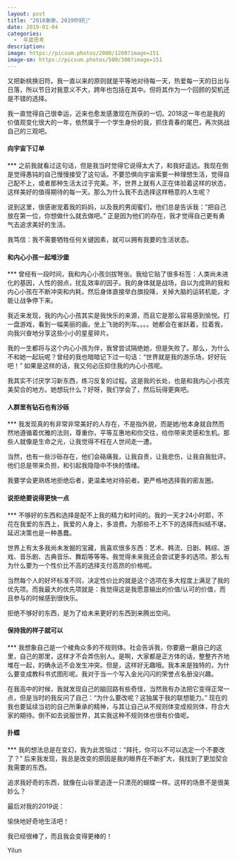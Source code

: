 ```yaml
---
layout: post
title: "2018谢谢，2019你好👋"
date: 2019-01-04
categories:
  -  年度思考
description:
image: https://picsum.photos/2000/1200?image=151
image-sm: https://picsum.photos/500/300?image=151
---
```

又把新桃换旧符。我一直以来的原则就是平等地对待每一天，热爱每一天的日出与日落，所以节日对我意义不大，跨年也包括在其中。但将其作为一个回顾的契机还是不错的选择。

我一直觉得自己很幸运，近来也愈发感激现在所获的一切。2018这一年也是我的价值观<!--break-->变化很大的一年，依然属于一个学生身份的我，抓住青春的尾巴，再次挑战自己的三观吧。

<h4>向宇宙下订单</h4>
***
之前我就看过这句话，但是我当时觉得它说得太大了，和我好遥远。我现在倒是觉得愚钝的自己慢慢接受了这句话。不要恐惧向宇宙索要一种理想生活，觉得自己配不上，或者那种生活太过于完美。不，世界上就有人正在体验着这样的状态，这样美好的值得期待的每一天。那么为什么我不去选择这样畅意的人生呢？

说到这里，很感谢宠着我的妈妈，以及我的男闺蜜们，他们总是告诉我：”把自己放在第一位，你想做什么就去做吧。” 正是因为他们的存在，我才觉得自己更有勇气去追求美好的生活。

我笃信：我不需要牺牲任何关键因素，就可以拥有我要的生活状态。

<h4>和内心小孩一起堆沙堡</h4>
***
曾经有一段时间，我和内心小孩剑拔弩张。我给它贴了很多标签：人类尚未进化的基因，人性的弱点，扰乱效率的因子。我的身体就是战场，自以为成熟的我和内心小孩在不断冲突和内耗，然后身体直接举白旗投降，关掉大脑的运转机能，才能让战争停下来。

我近来发现，我的内心小孩其实是我快乐的来源，而且它是那么容易感到愉悦。打一盘游戏，看到一幅美丽的画，坐上飞驰的列车。。。。她都会在雀跃着，拉着我，向我兴奋地分享这些小小的星星碎片。

我的一生都将与这个内心小孩为伴，我曾尝试隔绝她，但是失败了。那么，为什么不和她一起玩呢？曾经的我也暗暗记下过一句话：“世界就是我的游乐场，好好玩吧！” 如果是这样的话，我又何必压抑住我的内心小孩呢。

我其实不讨厌学习新东西，练习反复的过程。这是我的长处，也是和我内心小孩完美契合的地方。她想玩什么？好呀，我们学会了，然后玩得更爽吧。

<h4>人群里有钻石也有沙砾</h4>
***
我发现真的有非常非常美好的人存在，不是指外貌，而是她/他本身就自然而然地遵循着优雅的法则，尊重你，平等互惠地和你交往，给你带来灵感和生机。那些人就像是生命之光，让我觉得不枉在人世间走一遭。

当然，也有一些沙砾存在，他们会硌痛我，让我自责，让我悲伤，让我自我批评。他们总是带来负担，和引起我隐隐中不快的情绪。

我要学会更熟练地拒绝后者，更温柔地对待前者。更严格地选择我的密友圈。

<h4>说拒绝要说得更快一点</h4>
***
不够好的东西和选择是配不上我的精力和时间的。我的一天才24小时耶，不花在我爱的东西上，我爱的人身上，多浪费。为那些不上不下的选择而纠结不堪，延迟决策也是一种愚蠢。

世界上有太多我尚未发掘的宝藏，我喜欢很多东西：艺术、韩流、日剧、韩综、游戏、音乐剧、古典音乐、舞蹈等等等。我觉得未来我还会尝试更多的选项。那么有为什么要为一个性价比不高的选择支付高昂的价格呢。

当然每个人的好坏标准不同，决定性价比的就是这个选项在多大程度上满足了我的优先项。而我最大的优先项就是：我觉得这是我愿意输出的价值/认可的价值，而且参与的时候感到很快乐。

拒绝不够好的东西，是为了给未来更好的东西到来腾出空间。

<h4>保持我的样子就可以</h4>
***
我想象自己是一个棱角众多的不规则体。社会告诉我，你要磨一磨自己的这里，自己的那里，这样才不会弄伤别人。是啊，大家都是正方体的话，整整齐齐地堆在一起，的确永远不会发生冲突。但是，这样好无趣哦。我本来是独特的，为什么要变成教科书式图形呢。我对于当一个写入金光闪闪的荣誉点名册没兴趣。

在我高中的时候，我就发现自己的脑回路有些奇怪，当然我有办法把它变得正常一点，但是当时的我反问了自己：“为什么要改呢？这独属于我的联想能力。” 现在的我也要延续当初的自己所秉承的精神，与其让自己从不规则体变成规则体，符合大家的期待。倒不如去说服世界，其实我这种不规则体也很有价值呢。

<h4>扑蝶</h4>
***
我的想法总是在变幻，我为此苦恼过：“拜托，你可以不可以选定一个不要改了？” 后来我发现，我总是改变的原因是我的眼界在不断扩大，我找到了更加契合我需要的东西。

追求我好奇的东西，就像在山谷里追逐一只漂亮的蝴蝶一样。这样的场景不是很美妙么？

 

最后对我的2019说：

愉快地好奇地生活吧！

我已经很棒了，而且我会变得更棒的！


Yilun